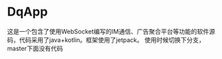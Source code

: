 # DqApp
这是一个包含了使用WebSocket编写的IM通信、广告聚合平台等功能的软件源码，代码采用了java+kotlin。框架使用了jetpack。
使用时候切换下分支，master下面没有代码
